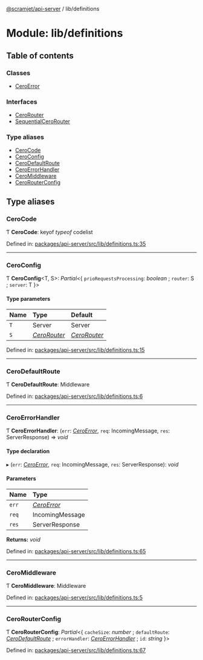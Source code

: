 [@scramjet/api-server](../README.md) / lib/definitions

# Module: lib/definitions

## Table of contents

### Classes

- [CeroError](../classes/lib_definitions.ceroerror.md)

### Interfaces

- [CeroRouter](../interfaces/lib_definitions.cerorouter.md)
- [SequentialCeroRouter](../interfaces/lib_definitions.sequentialcerorouter.md)

### Type aliases

- [CeroCode](lib_definitions.md#cerocode)
- [CeroConfig](lib_definitions.md#ceroconfig)
- [CeroDefaultRoute](lib_definitions.md#cerodefaultroute)
- [CeroErrorHandler](lib_definitions.md#ceroerrorhandler)
- [CeroMiddleware](lib_definitions.md#ceromiddleware)
- [CeroRouterConfig](lib_definitions.md#cerorouterconfig)

## Type aliases

### CeroCode

Ƭ **CeroCode**: keyof *typeof* codelist

Defined in: [packages/api-server/src/lib/definitions.ts:35](https://github.com/scramjetorg/transform-hub/blob/8f44413a/packages/api-server/src/lib/definitions.ts#L35)

___

### CeroConfig

Ƭ **CeroConfig**<T, S\>: *Partial*<{ `prioRequestsProcessing`: *boolean* ; `router`: S ; `server`: T  }\>

#### Type parameters

| Name | Type | Default |
| :------ | :------ | :------ |
| `T` | Server | Server |
| `S` | [*CeroRouter*](../interfaces/lib_definitions.cerorouter.md) | [*CeroRouter*](../interfaces/lib_definitions.cerorouter.md) |

Defined in: [packages/api-server/src/lib/definitions.ts:15](https://github.com/scramjetorg/transform-hub/blob/8f44413a/packages/api-server/src/lib/definitions.ts#L15)

___

### CeroDefaultRoute

Ƭ **CeroDefaultRoute**: Middleware

Defined in: [packages/api-server/src/lib/definitions.ts:6](https://github.com/scramjetorg/transform-hub/blob/8f44413a/packages/api-server/src/lib/definitions.ts#L6)

___

### CeroErrorHandler

Ƭ **CeroErrorHandler**: (`err`: [*CeroError*](../classes/lib_definitions.ceroerror.md), `req`: IncomingMessage, `res`: ServerResponse) => *void*

#### Type declaration

▸ (`err`: [*CeroError*](../classes/lib_definitions.ceroerror.md), `req`: IncomingMessage, `res`: ServerResponse): *void*

#### Parameters

| Name | Type |
| :------ | :------ |
| `err` | [*CeroError*](../classes/lib_definitions.ceroerror.md) |
| `req` | IncomingMessage |
| `res` | ServerResponse |

**Returns:** *void*

Defined in: [packages/api-server/src/lib/definitions.ts:65](https://github.com/scramjetorg/transform-hub/blob/8f44413a/packages/api-server/src/lib/definitions.ts#L65)

___

### CeroMiddleware

Ƭ **CeroMiddleware**: Middleware

Defined in: [packages/api-server/src/lib/definitions.ts:5](https://github.com/scramjetorg/transform-hub/blob/8f44413a/packages/api-server/src/lib/definitions.ts#L5)

___

### CeroRouterConfig

Ƭ **CeroRouterConfig**: *Partial*<{ `cacheSize`: *number* ; `defaultRoute`: [*CeroDefaultRoute*](lib_definitions.md#cerodefaultroute) ; `errorHandler`: [*CeroErrorHandler*](lib_definitions.md#ceroerrorhandler) ; `id`: *string*  }\>

Defined in: [packages/api-server/src/lib/definitions.ts:67](https://github.com/scramjetorg/transform-hub/blob/8f44413a/packages/api-server/src/lib/definitions.ts#L67)
